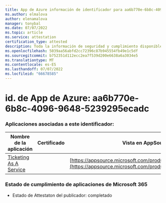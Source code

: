 ```yaml
---
title: App de Azure información de identificador para aa6b770e-6b8c-4096-9648-5239295ecadc
ms.author: elmalova
author: elenamalova
manager: tonybal
ms.date: 07/07/2022
ms.topic: article
ms.service: attestation
certification_type: attested
description: Toda la información de seguridad y cumplimiento disponible para aa6b770e-6b8c-4096-9648-5239295ecadc.
ms.openlocfilehash: 5039aa56abfd2cc72396c87b945554fb49e1c5df
ms.sourcegitcommit: b752351d112ecc2ea7f539d200e6638a6a3034e5
ms.translationtype: MT
ms.contentlocale: es-ES
ms.lasthandoff: 07/07/2022
ms.locfileid: "66678585"
---
```

# <a name="azure-app-id-aa6b770e-6b8c-4096-9648-5239295ecadc"></a>id. de App de Azure: aa6b770e-6b8c-4096-9648-5239295ecadc


### <a name="apps-associated-with-this-id"></a>Aplicaciones asociadas a este identificador:
| **Nombre de la aplicación** | **Certificado** | **Vista en AppSource** |
|--------------|---------------|-----------------------|
| [Ticketing As A Service](../forward/WA200003945.md) |  | [https://appsource.microsoft.com/product/office/WA200003945](https://appsource.microsoft.com/product/office/WA200003945) |

### <a name="microsoft-365-app-compliance-status"></a>Estado de cumplimiento de aplicaciones de Microsoft 365
- Estado de Attestaton del publicador: completado

